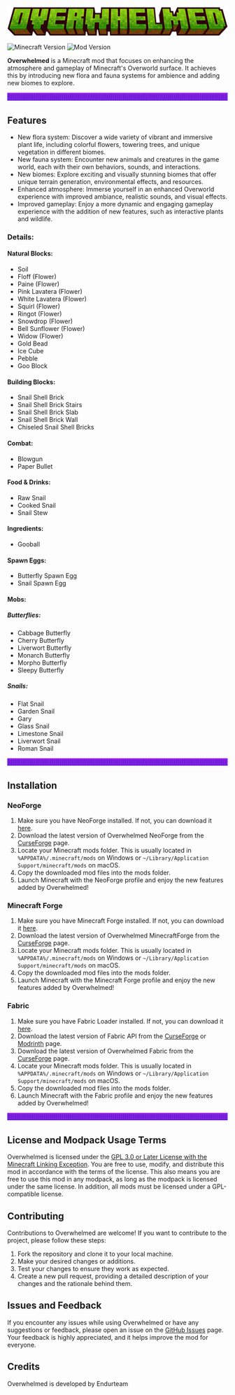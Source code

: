 ![Overwhelmed Picture](common/src/main/resources/assets/overwhelmed/textures/gui/minecraft_title.png)

![Minecraft Version](https://img.shields.io/badge/Minecraft%20Version-1.20.4-brightgreen.svg)
![Mod Version](https://img.shields.io/badge/Mod%20Version-1.0.0-blue.svg)

**Overwhelmed** is a Minecraft mod that focuses on enhancing the atmosphere and gameplay of Minecraft's Overworld surface. It achieves this by introducing new flora and fauna systems for ambience and adding new biomes to explore.

![Banner](common/src/main/resources/assets/overwhelmed/textures/gui/grid.png)

## Features

- New flora system: Discover a wide variety of vibrant and immersive plant life, including colorful flowers, towering trees, and unique vegetation in different biomes.
- New fauna system: Encounter new animals and creatures in the game world, each with their own behaviors, sounds, and interactions.
- New biomes: Explore exciting and visually stunning biomes that offer unique terrain generation, environmental effects, and resources.
- Enhanced atmosphere: Immerse yourself in an enhanced Overworld experience with improved ambiance, realistic sounds, and visual effects.
- Improved gameplay: Enjoy a more dynamic and engaging gameplay experience with the addition of new features, such as interactive plants and wildlife.

### Details:

#### Natural Blocks:
- Soil
- Floff (Flower)
- Paine (Flower)
- Pink Lavatera (Flower)
- White Lavatera (Flower)
- Squirl (Flower)
- Ringot (Flower)
- Snowdrop (Flower)
- Bell Sunflower (Flower)
- Widow (Flower)
- Gold Bead
- Ice Cube
- Pebble
- Goo Block
#### Building Blocks:
- Snail Shell Brick
- Snail Shell Brick Stairs
- Snail Shell Brick Slab
- Snail Shell Brick Wall
- Chiseled Snail Shell Bricks
#### Combat:
- Blowgun
- Paper Bullet
#### Food & Drinks:
- Raw Snail
- Cooked Snail
- Snail Stew
#### Ingredients:
- Gooball
#### Spawn Eggs:
- Butterfly Spawn Egg
- Snail Spawn Egg
#### Mobs:
##### Butterflies:
- Cabbage Butterfly
- Cherry Butterfly
- Liverwort Butterfly
- Monarch Butterfly
- Morpho Butterfly
- Sleepy Butterfly
##### Snails:
- Flat Snail
- Garden Snail
- Gary
- Glass Snail
- Limestone Snail
- Liverwort Snail
- Roman Snail

![Banner](common/src/main/resources/assets/overwhelmed/textures/gui/grid.png)

## Installation

### NeoForge

1. Make sure you have NeoForge installed. If not, you can download it [here](https://projects.neoforged.net/neoforged/neoforge).
2. Download the latest version of Overwhelmed NeoForge from the [CurseForge](https://www.curseforge.com/minecraft/mc-mods/overwhelmed) page.
3. Locate your Minecraft mods folder. This is usually located in `%APPDATA%/.minecraft/mods` on Windows or `~/Library/Application Support/minecraft/mods` on macOS.
4. Copy the downloaded mod files into the mods folder.
5. Launch Minecraft with the NeoForge profile and enjoy the new features added by Overwhelmed!

### Minecraft Forge

1. Make sure you have Minecraft Forge installed. If not, you can download it [here](https://files.minecraftforge.net/net/minecraftforge/forge/index_1.20.4.html).
2. Download the latest version of Overwhelmed MinecraftForge from the [CurseForge](https://www.curseforge.com/minecraft/mc-mods/overwhelmed) page.
3. Locate your Minecraft mods folder. This is usually located in `%APPDATA%/.minecraft/mods` on Windows or `~/Library/Application Support/minecraft/mods` on macOS.
4. Copy the downloaded mod files into the mods folder.
5. Launch Minecraft with the Minecraft Forge profile and enjoy the new features added by Overwhelmed!

### Fabric

1. Make sure you have Fabric Loader installed. If not, you can download it [here](https://fabricmc.net/use/).
2. Download the latest version of Fabric API from the [CurseForge](https://www.curseforge.com/minecraft/mc-mods/fabric-api) or [Modrinth](https://modrinth.com/mod/fabric-api) page.
3. Download the latest version of Overwhelmed Fabric from the [CurseForge](https://www.curseforge.com/minecraft/mc-mods/overwhelmed) page.
4. Locate your Minecraft mods folder. This is usually located in `%APPDATA%/.minecraft/mods` on Windows or `~/Library/Application Support/minecraft/mods` on macOS.
5. Copy the downloaded mod files into the mods folder.
6. Launch Minecraft with the Fabric profile and enjoy the new features added by Overwhelmed!

![Banner](common/src/main/resources/assets/overwhelmed/textures/gui/grid.png)

## License and Modpack Usage Terms

Overwhelmed is licensed under the [GPL 3.0 or Later License with the Minecraft Linking Exception](LICENSE).
You are free to use, modify, and distribute this mod in accordance with the terms of the license.
This also means you are free to use this mod in any modpack, as long as the modpack is licensed under the same license. In addition, all mods must be licensed under a
GPL-compatible license.

## Contributing

Contributions to Overwhelmed are welcome! If you want to contribute to the project, please follow these steps:

1. Fork the repository and clone it to your local machine.
2. Make your desired changes or additions.
3. Test your changes to ensure they work as expected.
4. Create a new pull request, providing a detailed description of your changes and the rationale behind them.

## Issues and Feedback

If you encounter any issues while using Overwhelmed or have any suggestions or feedback, please open an issue on the [GitHub Issues](https://github.com/Codetoil/Overwhelmed/issues) page. Your feedback is highly appreciated, and it helps improve the mod for everyone.

## Credits

Overwhelmed is developed by Endurteam
